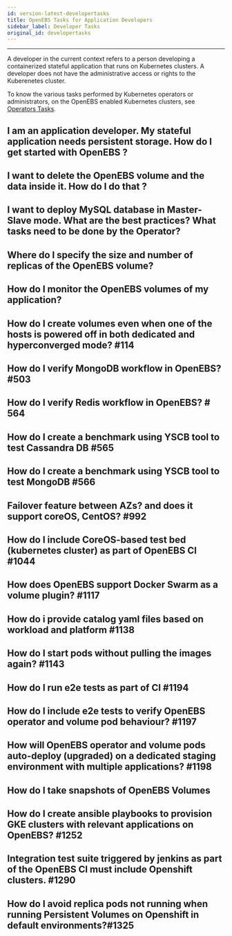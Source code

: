 ```yaml
---
id: version-latest-developertasks
title: OpenEBS Tasks for Application Developers
sidebar_label: Developer Tasks
original_id: developertasks
---
```


------

A developer in the current context refers to a person developing a containerized stateful application that runs on Kubernetes clusters. A developer does not have the administrative access or rights to the Kuberenetes cluster. 

To know the various tasks performed by Kubernetes operators or administrators, on the OpenEBS enabled Kubernetes clusters, see [Operators Tasks](/docs/operatortasks.html).



## I am an application developer. My stateful application needs persistent storage. How do I get started with OpenEBS ?

## I want to delete the OpenEBS volume and the data inside it. How do I do that ?

## I want to deploy MySQL database in Master-Slave mode. What are the best practices? What tasks need to be done by the Operator?

## Where do I specify the size and number of replicas of the OpenEBS volume?

## How do I monitor the OpenEBS volumes of my application?

## How do I create volumes even when one of the hosts is powered off in both dedicated and hyperconverged mode? #114

## How do I verify MongoDB workflow in OpenEBS? #503

## How do I verify Redis workflow in OpenEBS? # 564

## How do I create a benchmark using YSCB tool to test Cassandra DB #565

## How do I create a benchmark using YSCB tool to test MongoDB #566

## Failover feature between AZs? and does it support coreOS, CentOS? #992

## How do I include CoreOS-based test bed (kubernetes cluster) as part of OpenEBS CI #1044

## How does OpenEBS support  Docker Swarm as a volume plugin? #1117

## How do i provide catalog yaml files based on workload and platform #1138

## How do I start pods without pulling the images again? #1143

## How do I run e2e tests as part of CI #1194

## How do I include e2e tests to verify OpenEBS operator and volume pod behaviour? #1197

## How will OpenEBS operator and volume pods auto-deploy (upgraded) on a dedicated staging environment with multiple applications? #1198

## How do I take snapshots of OpenEBS Volumes



## How do I create ansible playbooks to provision GKE clusters with relevant applications on OpenEBS? #1252

## Integration test suite triggered by jenkins as part of the OpenEBS CI must include Openshift clusters. #1290

## How do I avoid replica pods not running when running Persistent Volumes on Openshift in default environments?#1325








<!-- Hotjar Tracking Code for https://docs.openebs.io -->
<script>
   (function(h,o,t,j,a,r){
       h.hj=h.hj||function(){(h.hj.q=h.hj.q||[]).push(arguments)};
       h._hjSettings={hjid:785693,hjsv:6};
       a=o.getElementsByTagName('head')[0];
       r=o.createElement('script');r.async=1;
       r.src=t+h._hjSettings.hjid+j+h._hjSettings.hjsv;
       a.appendChild(r);
   })(window,document,'https://static.hotjar.com/c/hotjar-','.js?sv=');
</script>
